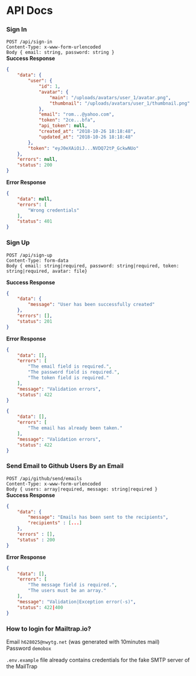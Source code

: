 # API Docs

### Sign In
`POST /api/sign-in`     
`Content-Type: x-www-form-urlencoded`   
`Body { email: string, password: string }`      
**Success Response**
```json
{
    "data": {
        "user": {
            "id": 1,
            "avatar": {
                "main": "/uploads/avatars/user_1/avatar.png",
                "thumbnail": "/uploads/avatars/user_1/thumbnail.png"
            },
            "email": "rom...@yahoo.com",
            "token": "2ce...bfa",
            "api_token": null,
            "created_at": "2018-10-26 18:18:48",
            "updated_at": "2018-10-26 18:18:48"
        },
        "token": "eyJ0eXAiOiJ...NVDQ72tP_GckwNUo"
    },
    "errors": null,
    "status": 200
}
```

**Error Response**
```json
{
    "data": null,
    "errors": [
        "Wrong credentials"
    ],
    "status": 401
}
```

### Sign Up
`POST /api/sign-up`     
`Content-Type: form-data`      
`Body { email: string|required, password: string|required, token: string|required, avatar: file}`      

**Success Response**
```json
{
    "data": {
        "message": "User has been successfully created"
    },
    "errors": [],
    "status": 201
}
```

**Error Response**
```json
{
    "data": [],
    "errors": [
        "The email field is required.",
        "The password field is required.",
        "The token field is required."
    ],
    "message": "Validation errors",
    "status": 422
}
```

```json
{
    "data": [],
    "errors": [
        "The email has already been taken."
    ],
    "message": "Validation errors",
    "status": 422
}
```

### Send Email to Github Users By an Email
`POST /api/github/send/emails`  
`Content-Type: x-www-form-urlencoded`   
`Body { users: array|required, message: string|required }`  
**Success Response**
```json
{
    "data": {
        "message": "Emails has been sent to the recipients",
        "recipients" : [...]
    },
    "errors" : [],
    "status" : 200
}
```

**Error Response**
```json
{
    "data": [],
    "errors": [
        "The message field is required.",
        "The users must be an array."
    ],
    "message": "Validation|Exception error(-s)",
    "status": 422|400
}
```

### How to login for Mailtrap.io?
Email   `h628025@nwytg.net` (was generated with 10minutes mail)     
Password    `demobox`

`.env.example` file already contains credentials for the fake SMTP server of the MailTrap
